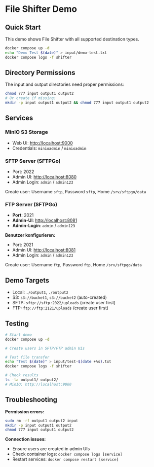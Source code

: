 # File Shifter Demo

## Quick Start

This demo shows File Shifter with all supported destination types.

```bash
docker compose up -d
echo "Demo Test $(date)" > input/demo-test.txt
docker compose logs -f shifter
```

## Directory Permissions

The input and output directories need proper permissions:

```bash
chmod 777 input output1 output2
# Or create if missing:
mkdir -p input output1 output2 && chmod 777 input output1 output2
```

## Services

### MinIO S3 Storage

- Web UI: <http://localhost:9000>
- Credentials: `minioadmin` / `minioadmin`

### SFTP Server (SFTPGo)

- Port: 2022
- Admin UI: <http://localhost:8080>
- Admin Login: `admin` / `admin123`

Create user: Username `sftp`, Password `sftp`, Home `/srv/sftpgo/data`

### FTP Server (SFTPGo)

- **Port**: 2021
- **Admin-UI**: <http://localhost:8081>
- **Admin-Login**: `admin` / `admin123`

**Benutzer konfigurieren:**
- Port: 2021  
- Admin UI: <http://localhost:8081>
- Admin Login: `admin` / `admin123`

Create user: Username `ftp`, Password `ftp`, Home `/srv/sftpgo/data`

## Demo Targets

- Local: `./output1`, `./output2`
- S3: `s3://bucket1`, `s3://bucket2` (auto-created)
- SFTP: `sftp://sftp:2022/uploads` (create user first)
- FTP: `ftp://ftp:2121/uploads` (create user first)

## Testing

```bash
# Start demo
docker compose up -d

# Create users in SFTP/FTP admin UIs

# Test file transfer
echo "Test $(date)" > input/test-$(date +%s).txt
docker compose logs -f shifter

# Check results
ls -la output1/ output2/
# MinIO: http://localhost:9000
```

## Troubleshooting

**Permission errors:**

```bash
sudo rm -rf output1 output2 input
mkdir -p input output1 output2
chmod 777 input output1 output2
```

**Connection issues:**

- Ensure users are created in admin UIs
- Check container logs: `docker compose logs [service]`
- Restart services: `docker compose restart [service]`

